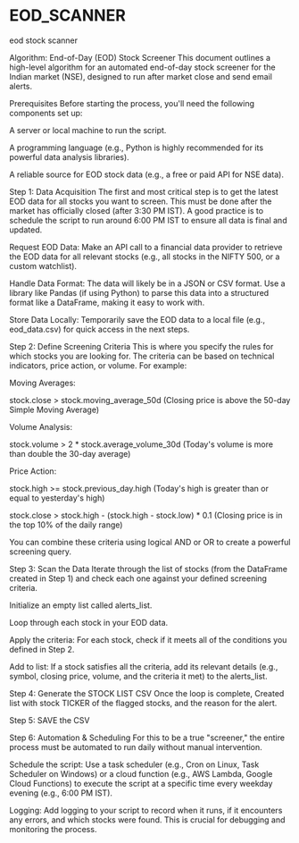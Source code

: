 # EOD_SCANNER
eod stock scanner

Algorithm: End-of-Day (EOD) Stock Screener
This document outlines a high-level algorithm for an automated end-of-day stock screener for the Indian market (NSE), designed to run after market close and send email alerts.

Prerequisites
Before starting the process, you'll need the following components set up:

A server or local machine to run the script.

A programming language (e.g., Python is highly recommended for its powerful data analysis libraries).

A reliable source for EOD stock data (e.g., a free or paid API for NSE data).
 

Step 1: Data Acquisition
The first and most critical step is to get the latest EOD data for all stocks you want to screen. This must be done after the market has officially closed (after 3:30 PM IST). A good practice is to schedule the script to run around 6:00 PM IST to ensure all data is final and updated.

Request EOD Data: Make an API call to a financial data provider to retrieve the EOD data for all relevant stocks (e.g., all stocks in the NIFTY 500, or a custom watchlist).

Handle Data Format: The data will likely be in a JSON or CSV format. Use a library like Pandas (if using Python) to parse this data into a structured format like a DataFrame, making it easy to work with.

Store Data Locally: Temporarily save the EOD data to a local file (e.g., eod_data.csv) for quick access in the next steps.

Step 2: Define Screening Criteria
This is where you specify the rules for which stocks you are looking for. The criteria can be based on technical indicators, price action, or volume. For example:

Moving Averages:

stock.close > stock.moving_average_50d (Closing price is above the 50-day Simple Moving Average)

Volume Analysis:

stock.volume > 2 * stock.average_volume_30d (Today's volume is more than double the 30-day average)

Price Action:

stock.high >= stock.previous_day.high (Today's high is greater than or equal to yesterday's high)

stock.close > stock.high - (stock.high - stock.low) * 0.1 (Closing price is in the top 10% of the daily range)

You can combine these criteria using logical AND or OR to create a powerful screening query.

Step 3: Scan the Data
Iterate through the list of stocks (from the DataFrame created in Step 1) and check each one against your defined screening criteria.

Initialize an empty list called alerts_list.

Loop through each stock in your EOD data.

Apply the criteria: For each stock, check if it meets all of the conditions you defined in Step 2.

Add to list: If a stock satisfies all the criteria, add its relevant details (e.g., symbol, closing price, volume, and the criteria it met) to the alerts_list.

Step 4: Generate the STOCK LIST CSV
Once the loop is complete, Created list with stock TICKER of the flagged stocks, and the reason for the alert.

Step 5: SAVE the CSV

Step 6: Automation & Scheduling
For this to be a true "screener," the entire process must be automated to run daily without manual intervention.

Schedule the script: Use a task scheduler (e.g., Cron on Linux, Task Scheduler on Windows) or a cloud function (e.g., AWS Lambda, Google Cloud Functions) to execute the script at a specific time every weekday evening (e.g., 6:00 PM IST).

Logging: Add logging to your script to record when it runs, if it encounters any errors, and which stocks were found. This is crucial for debugging and monitoring the process.
